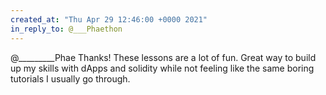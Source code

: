 ```yaml
---
created_at: "Thu Apr 29 12:46:00 +0000 2021"
in_reply_to: @___Phaethon
---
```


@_________Phae Thanks! These lessons are a lot of fun. Great way to build up my skills with dApps and solidity while not feeling like the same boring tutorials I usually go through.